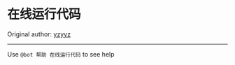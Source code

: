 # 在线运行代码

Original author: [yzyyz](https://github.com/yzyyz1387)

---

Use `@bot 帮助 在线运行代码` to see help
